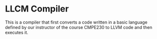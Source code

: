 # LLCM Compiler

This is a compiler that first converts a code written in a basic language defined by our instructor of the course CMPE230 to LLVM code and then executes it. 
